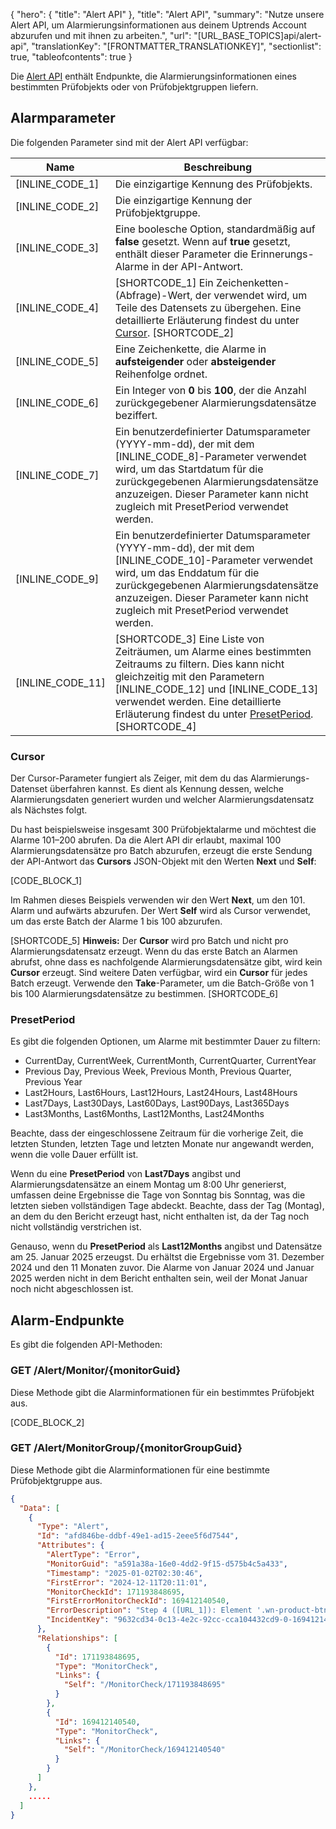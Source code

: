 {
  "hero": {
    "title": "Alert API"
  },
  "title": "Alert API",
  "summary": "Nutze unsere Alert API, um Alarmierungsinformationen aus deinem Uptrends Account abzurufen und mit ihnen zu arbeiten.",
  "url": "[URL_BASE_TOPICS]api/alert-api",
  "translationKey": "[FRONTMATTER_TRANSLATIONKEY]",
  "sectionlist": true,
  "tableofcontents": true
}

Die [Alert API]([LINK_URL_1]) enthält Endpunkte, die Alarmierungsinformationen eines bestimmten Prüfobjekts oder von Prüfobjektgruppen liefern.

## Alarmparameter

Die folgenden Parameter sind mit der Alert API verfügbar:

| Name | Beschreibung |
|--|--|
| [INLINE_CODE_1] | Die einzigartige Kennung des Prüfobjekts. |
| [INLINE_CODE_2] | Die einzigartige Kennung der Prüfobjektgruppe. |
| [INLINE_CODE_3] | Eine boolesche Option, standardmäßig auf **false** gesetzt. Wenn auf **true** gesetzt, enthält dieser Parameter die Erinnerungs-Alarme in der API-Antwort. |
| [INLINE_CODE_4]| [SHORTCODE_1]  Ein Zeichenketten-(Abfrage)-Wert, der verwendet wird, um Teile des Datensets zu übergehen. Eine detaillierte Erläuterung findest du unter [Cursor]([LINK_URL_2]). [SHORTCODE_2]|
| [INLINE_CODE_5]| Eine Zeichenkette, die Alarme in **aufsteigender** oder **absteigender** Reihenfolge ordnet. |
| [INLINE_CODE_6]| Ein Integer von **0** bis **100**, der die Anzahl zurückgegebener Alarmierungsdatensätze beziffert. |
| [INLINE_CODE_7]| Ein benutzerdefinierter Datumsparameter (YYYY-mm-dd), der mit dem [INLINE_CODE_8]-Parameter verwendet wird, um das Startdatum für die zurückgegebenen Alarmierungsdatensätze anzuzeigen. Dieser Parameter kann nicht zugleich mit PresetPeriod verwendet werden. |
| [INLINE_CODE_9]| Ein benutzerdefinierter Datumsparameter (YYYY-mm-dd), der mit dem [INLINE_CODE_10]-Parameter verwendet wird, um das Enddatum für die zurückgegebenen Alarmierungsdatensätze anzuzeigen. Dieser Parameter kann nicht zugleich mit PresetPeriod verwendet werden. |
| [INLINE_CODE_11]| [SHORTCODE_3] Eine Liste von Zeiträumen, um Alarme eines bestimmten Zeitraums zu filtern. Dies kann nicht gleichzeitig mit den Parametern [INLINE_CODE_12] und [INLINE_CODE_13] verwendet werden. Eine detaillierte Erläuterung findest du unter [PresetPeriod]([LINK_URL_3]).  [SHORTCODE_4]|

### Cursor

Der Cursor-Parameter fungiert als Zeiger, mit dem du das Alarmierungs-Datenset überfahren kannst. Es dient als Kennung dessen, welche Alarmierungsdaten generiert wurden  und welcher Alarmierungsdatensatz als Nächstes folgt.

Du hast beispielsweise insgesamt 300 Prüfobjektalarme und möchtest die Alarme 101–200 abrufen. Da die Alert API dir erlaubt, maximal 100 Alarmierungsdatensätze pro Batch abzurufen, erzeugt die erste Sendung der API-Antwort das **Cursors** JSON-Objekt mit den Werten **Next** und **Self**:

[CODE_BLOCK_1]

Im Rahmen dieses Beispiels verwenden wir den Wert **Next**, um den 101. Alarm und aufwärts abzurufen. Der Wert **Self** wird als Cursor verwendet, um das erste Batch der Alarme 1 bis 100 abzurufen.

[SHORTCODE_5] **Hinweis:** Der **Cursor** wird pro Batch und nicht pro Alarmierungsdatensatz erzeugt. Wenn du das erste Batch an Alarmen abrufst, ohne dass es nachfolgende Alarmierungsdatensätze gibt, wird kein **Cursor** erzeugt. Sind weitere Daten verfügbar, wird ein **Cursor** für jedes Batch erzeugt. Verwende den **Take**-Parameter, um die Batch-Größe von 1 bis 100 Alarmierungsdatensätze zu bestimmen. [SHORTCODE_6]

### PresetPeriod

Es gibt die folgenden Optionen, um Alarme mit bestimmter Dauer zu filtern:

- CurrentDay, CurrentWeek, CurrentMonth, CurrentQuarter, CurrentYear
- Previous Day, Previous Week, Previous Month, Previous Quarter, Previous Year
- Last2Hours, Last6Hours, Last12Hours, Last24Hours, Last48Hours
- Last7Days, Last30Days, Last60Days, Last90Days, Last365Days
- Last3Months, Last6Months, Last12Months, Last24Months

Beachte, dass der eingeschlossene Zeitraum für die vorherige Zeit, die letzten Stunden, letzten Tage und letzten Monate nur angewandt werden, wenn die volle Dauer erfüllt ist.

Wenn du eine **PresetPeriod** von **Last7Days** angibst und Alarmierungsdatensätze an einem Montag um 8:00 Uhr generierst, umfassen deine Ergebnisse die Tage von Sonntag bis Sonntag, was die letzten sieben vollständigen Tage abdeckt. Beachte, dass der Tag (Montag), an dem du den Bericht erzeugt hast, nicht enthalten ist, da der Tag noch nicht vollständig verstrichen ist.

Genauso, wenn du **PresetPeriod** als **Last12Months** angibst und Datensätze am 25. Januar 2025 erzeugst. Du erhältst die Ergebnisse vom 31. Dezember 2024 und den 11 Monaten zuvor. Die Alarme von Januar 2024 und Januar 2025 werden nicht in dem Bericht enthalten sein, weil der Monat Januar noch nicht abgeschlossen ist.

## Alarm-Endpunkte

Es gibt die folgenden API-Methoden:

### GET /Alert/Monitor/{monitorGuid}

Diese Methode gibt die Alarminformationen für ein bestimmtes Prüfobjekt aus.

[CODE_BLOCK_2]

### GET /Alert/MonitorGroup/{monitorGroupGuid}

Diese Methode gibt die Alarminformationen für eine bestimmte Prüfobjektgruppe aus.

```json
{
  "Data": [
    {
      "Type": "Alert",
      "Id": "afd846be-ddbf-49e1-ad15-2eee5f6d7544",
      "Attributes": {
        "AlertType": "Error",
        "MonitorGuid": "a591a38a-16e0-4dd2-9f15-d575b4c5a433",
        "Timestamp": "2025-01-02T02:30:46",
        "FirstError": "2024-12-11T20:11:01",
        "MonitorCheckId": 171193848695,
        "FirstErrorMonitorCheckId": 169412140540,
        "ErrorDescription": "Step 4 ([URL_1]): Element '.wn-product-btn' not found.",
        "IncidentKey": "9632cd34-0c13-4e2c-92cc-cca104432cd9-0-169412140545"
      },
      "Relationships": [
        {
          "Id": 171193848695,
          "Type": "MonitorCheck",
          "Links": {
            "Self": "/MonitorCheck/171193848695"
          }
        },
        {
          "Id": 169412140540,
          "Type": "MonitorCheck",
          "Links": {
            "Self": "/MonitorCheck/169412140540"
          }
        }
      ]
    },
    .....
  ]
}
